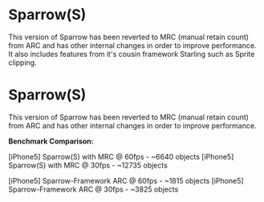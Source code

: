 Sparrow(S)
==========

This version of Sparrow has been reverted to MRC (manual retain count) from ARC and has other internal changes in order to improve performance. It also includes features from it's cousin framework Starling such as Sprite clipping.

Sparrow(S)
==========

This version of Sparrow has been reverted to MRC (manual retain count) from ARC and has other internal changes in order to improve performance. 

**Benchmark Comparison:**

[iPhone5] Sparrow(S) with MRC @ 60fps 	- ~6640 objects
[iPhone5] Sparrow(S) with MRC @ 30fps - ~12735 objects

[iPhone5] Sparrow-Framework ARC @ 60fps - ~1815 objects
[iPhone5] Sparrow-Framework ARC @ 30fps - ~3825 objects



